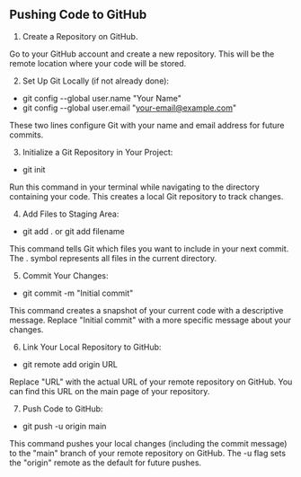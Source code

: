 ## Pushing Code to GitHub
1. Create a Repository on GitHub.

Go to your GitHub account and create a new repository. This will be the remote location where your code will be stored.

2. Set Up Git Locally (if not already done):

- git config --global user.name "Your Name"
- git config --global user.email "your-email@example.com"

These two lines configure Git with your name and email address for future commits.

3. Initialize a Git Repository in Your Project:

- git init

Run this command in your terminal while navigating to the directory containing your code. This creates a local Git repository to track changes.

4. Add Files to Staging Area:

- git add .    or     git add filename

This command tells Git which files you want to include in your next commit. The . symbol represents all files in the current directory.

5. Commit Your Changes:

- git commit -m "Initial commit"

This command creates a snapshot of your current code with a descriptive message. Replace "Initial commit" with a more specific message about your changes.

6. Link Your Local Repository to GitHub:

- git remote add origin URL

Replace "URL" with the actual URL of your remote repository on GitHub. You can find this URL on the main page of your repository.

7. Push Code to GitHub:

- git push -u origin main

This command pushes your local changes (including the commit message) to the "main" branch of your remote repository on GitHub. The -u flag sets the "origin" remote as the default for future pushes.
